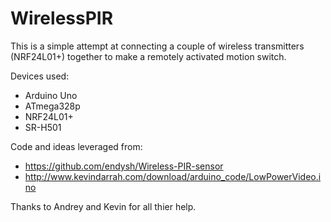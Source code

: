 # WirelessPIR

This is a simple attempt at connecting a couple of wireless transmitters (NRF24L01+) together to make a remotely activated motion switch.

Devices used:

- Arduino Uno
- ATmega328p
- NRF24L01+
- SR-H501

Code and ideas leveraged from:

- https://github.com/endysh/Wireless-PIR-sensor
- http://www.kevindarrah.com/download/arduino_code/LowPowerVideo.ino

Thanks to Andrey and Kevin for all thier help.
